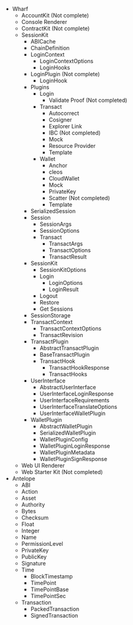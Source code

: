 - Wharf
  - AccountKit (Not complete)
  - Console Renderer
  - ContractKit (Not complete)
  - SessionKit
    - ABICache
    - ChainDefinition
    - LoginContext
      - LoginContextOptions
      - LoginHooks
    - LoginPlugin (Not complete)
      - LoginHook
    - Plugins
      - Login
        - Validate Proof (Not completed)
      - Transact
        - Autocorrect
        - Cosigner
        - Explorer Link
        - IBC (Not completed)
        - Mock
        - Resource Provider
        - Template
      - Wallet
        - Anchor
        - cleos
        - CloudWallet
        - Mock
        - PrivateKey
        - Scatter (Not completed)
        - Template
    - SerializedSession
    - Session
      - SessionArgs
      - SessionOptions
      - Transact
        - TransactArgs
        - TransactOptions
        - TransactResult
    - SessionKit
      - SessionKitOptions
      - Login
        - LoginOptions
        - LoginResult
      - Logout
      - Restore
      - Get Sessions
    - SessionStorage
    - TransactContext
      - TransactContextOptions
      - TransactRevision
    - TransactPlugin
      - AbstractTransactPlugin
      - BaseTransactPlugin
      - TransactHook
        - TransactHookResponse
        - TransactHooks
    - UserInterface
      - AbstractUserInterface
      - UserInterfaceLoginResponse
      - UserInterfaceRequirements
      - UserInterfaceTranslateOptions
      - UserInterfaceWalletPlugin
    - WalletPlugin
      - AbstractWalletPlugin
      - SerializedWalletPlugin
      - WalletPluginConfig
      - WalletPluginLoginResponse
      - WalletPluginMetadata
      - WalletPluginSignResponse
  - Web UI Renderer
  - Web Starter Kit (Not completed)
- Antelope
  - ABI
  - Action
  - Asset
  - Authority
  - Bytes
  - Checksum
  - Float
  - Integer
  - Name
  - PermissionLevel
  - PrivateKey
  - PublicKey
  - Signature
  - Time
    - BlockTimestamp
    - TimePoint
    - TimePointBase
    - TimePointSec
  - Transaction
    - PackedTransaction
    - SignedTransaction
